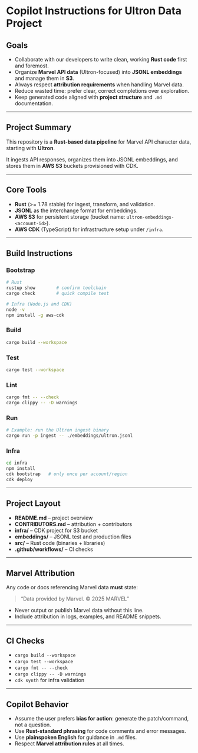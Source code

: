 # Copilot Instructions for Ultron Data Project

## Goals
- Collaborate with our developers to write clean, working **Rust code** first and foremost.
- Organize **Marvel API data** (Ultron-focused) into **JSONL embeddings** and manage them in **S3**.
- Always respect **attribution requirements** when handling Marvel data.
- Reduce wasted time: prefer clear, correct completions over exploration.
- Keep generated code aligned with **project structure** and `.md` documentation.

---

## Project Summary
This repository is a **Rust-based data pipeline** for Marvel API character data, starting with **Ultron**.  

It ingests API responses, organizes them into JSONL embeddings, and stores them in **AWS S3** buckets provisioned with CDK.

---

## Core Tools
- **Rust** (>= 1.78 stable) for ingest, transform, and validation.
- **JSONL** as the interchange format for embeddings.
- **AWS S3** for persistent storage (bucket name: `ultron-embeddings-<account-id>`).
- **AWS CDK** (TypeScript) for infrastructure setup under `/infra`.

---

## Build Instructions

### Bootstrap
```bash
# Rust
rustup show        # confirm toolchain
cargo check        # quick compile test

# Infra (Node.js and CDK)
node -v
npm install -g aws-cdk
````

### Build

```bash
cargo build --workspace
```

### Test

```bash
cargo test --workspace
```

### Lint

```bash
cargo fmt -- --check
cargo clippy -- -D warnings
```

### Run

```bash
# Example: run the Ultron ingest binary
cargo run -p ingest -- ./embeddings/ultron.jsonl
```

### Infra

```bash
cd infra
npm install
cdk bootstrap   # only once per account/region
cdk deploy
```

---

## Project Layout

* **README.md** – project overview
* **CONTRIBUTORS.md** – attribution + contributors
* **infra/** – CDK project for S3 bucket
* **embeddings/** – JSONL test and production files
* **src/** – Rust code (binaries + libraries)
* **.github/workflows/** – CI checks

---

## Marvel Attribution

Any code or docs referencing Marvel data **must** state:

> “Data provided by Marvel. © 2025 MARVEL”

* Never output or publish Marvel data without this line.
* Include attribution in logs, examples, and README snippets.

---

## CI Checks

* `cargo build --workspace`
* `cargo test --workspace`
* `cargo fmt -- --check`
* `cargo clippy -- -D warnings`
* `cdk synth` for infra validation

---

## Copilot Behavior

* Assume the user prefers **bias for action**: generate the patch/command, not a question.
* Use **Rust-standard phrasing** for code comments and error messages.
* Use **plainspoken English** for guidance in `.md` files.
* Respect **Marvel attribution rules** at all times.
